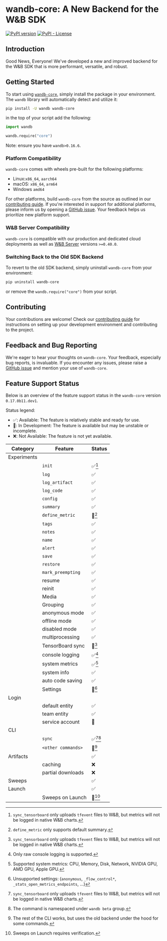 # wandb-core: A New Backend for the W&B SDK

[![PyPI version](https://badge.fury.io/py/wandb-core.svg)](https://badge.fury.io/py/wandb-core)
[![PyPI - License](https://img.shields.io/pypi/l/wandb-core)]()

## Introduction

Good News, Everyone! We've developed a new and improved backend for the W&B SDK that is
more performant, versatile, and robust.

## Getting Started

To start using [`wandb-core`](https://pypi.org/project/wandb-core/), simply install
the package in your environment. The `wandb` library will automatically detect and utilize it:

```bash
pip install -U wandb wandb-core
```

in the top of your script add the following:

```python
import wandb

wandb.require("core")
```

Note: ensure you have `wandb>0.16.6`.

### Platform Compatibility

`wandb-core` comes with wheels pre-built for the following platforms:

- Linux:`x86_64`, `aarch64`
- macOS: `x86_64`, `arm64`
- Windows `amd64`

For other platforms, build `wandb-core` from the source as outlined in our [contributing guide](docs/contributing.md#installing-wandb-core). If you're interested in support for additional platforms, please inform us by opening a [GitHub issue](https://github.com/wandb/wandb/issues/new/choose). Your feedback helps us prioritize new platform support.

### W&B Server Compatibility

`wandb-core` is compatible with our production and dedicated cloud deployments as well as
[W&B Server](https://docs.wandb.ai/guides/hosting) versions `>=0.40.0`.

### Switching Back to the Old SDK Backend

To revert to the old SDK backend, simply uninstall `wandb-core` from your environment:

```bash
pip uninstall wandb-core
```

or remove the `wandb.require("core")` from your script.

## Contributing

Your contributions are welcome! Check our [contributing guide](docs/contributing.md) for instructions on setting up your development environment and contributing to the project.

## Feedback and Bug Reporting
We're eager to hear your thoughts on `wandb-core`. Your feedback, especially bug reports, is invaluable. If you encounter any issues, please raise a [GitHub issue](https://github.com/wandb/wandb/issues/new/choose) and mention your use of `wandb-core`.

## Feature Support Status

Below is an overview of the feature support status in the `wandb-core` version `0.17.0b11.dev1`.

Status legend:
- ✅: Available: The feature is relatively stable and ready for use.
- 🚧: In Development: The feature is available but may be unstable or incomplete.
- ❌: Not Available: The feature is not yet available.

| Category    | Feature           | Status          |
|-------------|-------------------|-----------------|
| Experiments |                   |                 |
|             | `init`            | ✅[^E.1]         |
|             | `log`             | ✅               |
|             | `log_artifact`    | ✅               |
|             | `log_code`        | ✅               |
|             | `config`          | ✅               |
|             | `summary`         | ✅               |
|             | `define_metric`   | 🚧[^E.5]        |
|             | `tags`            | ✅               |
|             | `notes`           | ✅               |
|             | `name`            | ✅               |
|             | `alert`           | ✅               |
|             | `save`            | ✅               |
|             | `restore`         | ✅               |
|             | `mark_preempting` | ✅               |
|             | resume            | ✅               |
|             | reinit            | ✅               |
|             | Media             | ✅               |
|             | Grouping          | ✅               |
|             | anonymous mode    | ✅               |
|             | offline mode      | ✅               |
|             | disabled mode     | ✅               |
|             | multiprocessing   | ✅               |
|             | TensorBoard sync  | 🚧[^E.1]         |
|             | console logging   | ✅[^E.8]         |
|             | system metrics    | ✅[^E.9]         |
|             | system info       | ✅               |
|             | auto code saving  | ✅               |
|             | Settings          | 🚧[^E.12]       |
| Login       |                   |                 |
|             | default entity    | ✅               |
|             | team entity       | ✅               |
|             | service account   | 🚧              |
| CLI         |                   |                 |
|             | `sync`            | ✅[^E.1][^CLI.1] |
|             | `<other commands>`| 🚧[^CLI.2]      |
| Artifacts   |                   | ✅               |
|             | caching           | ❌               |
|             | partial downloads | ❌               |
| Sweeps      |                   | ✅               |
| Launch      |                   | ✅               |
|             | Sweeps on Launch  | 🚧[^L.1]         |

[^E.1]: `sync_tensorboard` only uploads `tfevent` files to W&B, but
    metrics will not be logged in native W&B charts.
[^E.5]: `define_metric` only supports default summary.
[^E.8]: Only raw console logging is supported.
[^E.9]: Supported system metrics: CPU, Memory, Disk, Network, NVIDIA GPU, AMD GPU, Apple GPU.
[^E.12]: Unsupported settings:
    (`anonymous`, `_flow_control*`, `_stats_open_metrics_endpoints`, ...)
[^CLI.1]: The command is namespaced under `wandb beta` group.
[^CLI.2]: The rest of the CLI works, but uses the old backend under the hood for some
    commands.
[^L.1]: Sweeps on Launch requires verification.
